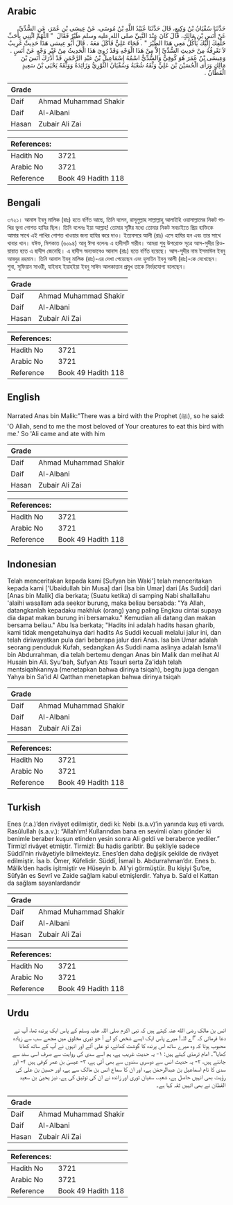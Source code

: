 ## Arabic


<div dir="rtl" lang="ar" style={{fontSize:'larger',backgroundColor:'#f8f9fa',padding:20}}>
حَدَّثَنَا سُفْيَانُ بْنُ وَكِيعٍ، قَالَ حَدَّثَنَا عُبَيْدُ اللَّهِ بْنُ مُوسَى، عَنْ عِيسَى بْنِ عُمَرَ، عَنِ السُّدِّيِّ، عَنْ أَنَسِ بْنِ مَالِكٍ، قَالَ كَانَ عِنْدَ النَّبِيِّ صلى الله عليه وسلم طَيْرٌ فَقَالَ ‏ "‏ اللَّهُمَّ ائْتِنِي بِأَحَبِّ خَلْقِكَ إِلَيْكَ يَأْكُلُ مَعِي هَذَا الطَّيْرَ ‏"‏ ‏.‏ فَجَاءَ عَلِيٌّ فَأَكَلَ مَعَهُ ‏.‏ قَالَ أَبُو عِيسَى هَذَا حَدِيثٌ غَرِيبٌ لاَ نَعْرِفُهُ مِنْ حَدِيثِ السُّدِّيِّ إِلاَّ مِنْ هَذَا الْوَجْهِ وَقَدْ رُوِيَ هَذَا الْحَدِيثُ مِنْ غَيْرِ وَجْهٍ عَنْ أَنَسٍ ‏.‏ وَعِيسَى بْنُ عُمَرَ هُوَ كُوفِيٌّ وَالسُّدِّيُّ اسْمُهُ إِسْمَاعِيلُ بْنُ عَبْدِ الرَّحْمَنِ قَدْ أَدْرَكَ أَنَسَ بْنَ مَالِكٍ وَرَأَى الْحُسَيْنَ بْنَ عَلِيٍّ وَثَّقَهُ شُعْبَةُ وَسُفْيَانُ الثَّوْرِيُّ وَزَائِدَةُ وَوَثَّقَهُ يَحْيَى بْنُ سَعِيدٍ الْقَطَّانُ ‏.‏
</div>
<div style={{backgroundColor:'#f8f9fa',padding:20, marginBottom: 10}}><table> <thead> <tr> <th>Grade</th> <th></th> </tr> </thead> <tbody> <tr><td>Daif</td><td>Ahmad Muhammad Shakir</td></tr><tr><td>Daif</td><td>Al-Albani</td></tr><tr><td>Hasan</td><td>Zubair Ali Zai</td></tr></tbody></table><table> <thead> <tr> <th>References:</th> <th></th> </tr> </thead> <tbody><tr><td>Hadith No</td><td>3721</td></tr><tr><td>Arabic No</td><td>3721</td></tr><tr><td>Reference</td><td>Book 49 Hadith 118</td></tr></tbody></table></div>

## Bengali


<div dir="ltr" lang="bn" style={{fontSize:'larger',backgroundColor:'#f8f9fa',padding:20}}>
৩৭২১। আনাস ইবনু মালিক (রাঃ) হতে বর্ণিত আছে, তিনি বলেন, রাসূলুল্লাহ সাল্লাল্লাহু আলাইহি ওয়াসাল্লামের নিকট পাখির ভুনা গোশত হাযির ছিল। তিনি বলেনঃ ইয়া আল্লাহ! তোমার সৃষ্টির মধ্যে তোমার নিকট সবচাইতে প্রিয় ব্যক্তিকে আমার সাথে এই পাখির গোশত খাওয়ার জন্য হাযির করে দাও। ইত্যবসরে আলী (রাঃ) এসে হাযির হন এবং তার সাথে খাবার খান। যঈফ, মিশকাত (৬০৯৪) আবূ ঈসা বলেনঃ এ হাদীসটি গারীব। আমরা শুধু উপরোক্ত সূত্রে আস-সুদীর রিওয়ায়াত হতে এ হাদীস জেনেছি। এ হাদীস অন্যভাবেও আনাস (রাঃ) হতে বর্ণিত হয়েছে। আস-সুদীর নাম ইসমাঈল ইবনু আবদুর রহমান। তিনি আনাস ইবনু মালিক (রাঃ)-এর দেখা পেয়েছেন এবং হুসাইন ইবনু আলী (রাঃ)-কে দেখেছেন। শুবা, সুফিয়ান সাওরী, যাইদাহ ইয়াহইয়া ইবনু সাঈদ আলকাত্তান প্রমুখ তাকে নির্ভরযোগ্য বলেছেন।
</div>
<div style={{backgroundColor:'#f8f9fa',padding:20, marginBottom: 10}}><table> <thead> <tr> <th>Grade</th> <th></th> </tr> </thead> <tbody> <tr><td>Daif</td><td>Ahmad Muhammad Shakir</td></tr><tr><td>Daif</td><td>Al-Albani</td></tr><tr><td>Hasan</td><td>Zubair Ali Zai</td></tr></tbody></table><table> <thead> <tr> <th>References:</th> <th></th> </tr> </thead> <tbody><tr><td>Hadith No</td><td>3721</td></tr><tr><td>Arabic No</td><td>3721</td></tr><tr><td>Reference</td><td>Book 49 Hadith 118</td></tr></tbody></table></div>

## English


<div dir="ltr" lang="en" style={{fontSize:'larger',backgroundColor:'#f8f9fa',padding:20}}>
Narrated Anas bin Malik:"There was a bird with the Prophet (ﷺ), so he said: 'O Allah, send to me the most beloved of Your creatures to eat this bird with me.' So 'Ali came and ate with him
</div>
<div style={{backgroundColor:'#f8f9fa',padding:20, marginBottom: 10}}><table> <thead> <tr> <th>Grade</th> <th></th> </tr> </thead> <tbody> <tr><td>Daif</td><td>Ahmad Muhammad Shakir</td></tr><tr><td>Daif</td><td>Al-Albani</td></tr><tr><td>Hasan</td><td>Zubair Ali Zai</td></tr></tbody></table><table> <thead> <tr> <th>References:</th> <th></th> </tr> </thead> <tbody><tr><td>Hadith No</td><td>3721</td></tr><tr><td>Arabic No</td><td>3721</td></tr><tr><td>Reference</td><td>Book 49 Hadith 118</td></tr></tbody></table></div>

## Indonesian


<div dir="ltr" lang="id" style={{fontSize:'larger',backgroundColor:'#f8f9fa',padding:20}}>
Telah menceritakan kepada kami [Sufyan bin Waki'] telah menceritakan kepada kami ['Ubaidullah bin Musa] dari [Isa bin Umar] dari [As Suddi] dari [Anas bin Malik] dia berkata; (Suatu ketika) di samping Nabi shallallahu 'alaihi wasallam ada seekor burung, maka beliau bersabda: "Ya Allah, datangkanlah kepadaku makhluk (orang) yang paling Engkau cintai supaya dia dapat makan burung ini bersamaku." Kemudian ali datang dan makan bersama beliau." Abu Isa berkata; "Hadits ini adalah hadits hasan gharib, kami tidak mengetahuinya dari hadits As Suddi kecuali melalui jalur ini, dan telah diriwayatkan pula dari beberapa jalur dari Anas. Isa bin Umar adalah seorang penduduk Kufah, sedangkan As Suddi nama aslinya adalah Isma'il bin Abdurrahman, dia telah bertemu dengan Anas bin Malik dan melihat Al Husain bin Ali. Syu'bah, Sufyan Ats Tsauri serta Za'idah telah mentsiqahkannya (menetapkan bahwa dirinya tsiqah), begitu juga dengan Yahya bin Sa'id Al Qatthan menetapkan bahwa dirinya tsiqah
</div>
<div style={{backgroundColor:'#f8f9fa',padding:20, marginBottom: 10}}><table> <thead> <tr> <th>Grade</th> <th></th> </tr> </thead> <tbody> <tr><td>Daif</td><td>Ahmad Muhammad Shakir</td></tr><tr><td>Daif</td><td>Al-Albani</td></tr><tr><td>Hasan</td><td>Zubair Ali Zai</td></tr></tbody></table><table> <thead> <tr> <th>References:</th> <th></th> </tr> </thead> <tbody><tr><td>Hadith No</td><td>3721</td></tr><tr><td>Arabic No</td><td>3721</td></tr><tr><td>Reference</td><td>Book 49 Hadith 118</td></tr></tbody></table></div>

## Turkish


<div dir="ltr" lang="tr" style={{fontSize:'larger',backgroundColor:'#f8f9fa',padding:20}}>
Enes (r.a.)’den rivâyet edilmiştir, dedi ki: Nebi (s.a.v)’in yanında kuş eti vardı. Rasûlullah (s.a.v.): “Allah’ım! Kullarından bana en sevimli olanı gönder ki benimle beraber kuşun etinden yesin sonra Ali geldi ve beraberce yediler.” Tirmizî rivâyet etmiştir. Tirmizî: Bu hadis garibtir. Bu şekliyle sadece Süddî’nin rivâyetiyle bilmekteyiz. Enes’den daha değişik şekilde de rivâyet edilmiştir. İsa b. Ömer, Kûfelidir. Süddî, İsmail b. Abdurrahman’dır. Enes b. Mâlik’den hadis işitmiştir ve Hüseyin b. Ali’yi görmüştür. Bu kişiyi Şu’be, Sûfyân es Sevrî ve Zaide sağlam kabul etmişlerdir. Yahya b. Saîd el Kattan da sağlam sayanlardandır
</div>
<div style={{backgroundColor:'#f8f9fa',padding:20, marginBottom: 10}}><table> <thead> <tr> <th>Grade</th> <th></th> </tr> </thead> <tbody> <tr><td>Daif</td><td>Ahmad Muhammad Shakir</td></tr><tr><td>Daif</td><td>Al-Albani</td></tr><tr><td>Hasan</td><td>Zubair Ali Zai</td></tr></tbody></table><table> <thead> <tr> <th>References:</th> <th></th> </tr> </thead> <tbody><tr><td>Hadith No</td><td>3721</td></tr><tr><td>Arabic No</td><td>3721</td></tr><tr><td>Reference</td><td>Book 49 Hadith 118</td></tr></tbody></table></div>

## Urdu


<div dir="rtl" lang="ur" style={{fontSize:'larger',backgroundColor:'#f8f9fa',padding:20}}>
انس بن مالک رضی الله عنہ کہتے ہیں کہ نبی اکرم صلی اللہ علیہ وسلم کے پاس ایک پرندہ تھا، آپ نے دعا فرمائی کہ ”اے للہ! میرے پاس ایک ایسے شخص کو لے آ جو تیری مخلوق میں مجھے سب سے زیادہ محبوب ہوتا کہ وہ میرے ساتھ اس پرندہ کا گوشت کھائے، تو علی آئے اور انہوں نے آپ کے ساتھ کھانا کھایا“۔ امام ترمذی کہتے ہیں: ۱- یہ حدیث غریب ہے، ہم اسے سدی کی روایت سے صرف اسی سند سے جانتے ہیں، ۲- یہ حدیث انس سے دوسری سندوں سے بھی آئی ہے، ۳- عیسیٰ بن عمر کوفی ہیں ۴- اور سدی کا نام اسماعیل بن عبدالرحمٰن ہے، اور ان کا سماع انس بن مالک سے ہے، اور حسین بن علی کی رؤیت بھی انہیں حاصل ہے، شعبہ، سفیان ثوری اور زائدہ نے ان کی توثیق کی ہے، نیز یحییٰ بن سعید القطان نے بھی انہیں ثقہ کہا ہے۔
</div>
<div style={{backgroundColor:'#f8f9fa',padding:20, marginBottom: 10}}><table> <thead> <tr> <th>Grade</th> <th></th> </tr> </thead> <tbody> <tr><td>Daif</td><td>Ahmad Muhammad Shakir</td></tr><tr><td>Daif</td><td>Al-Albani</td></tr><tr><td>Hasan</td><td>Zubair Ali Zai</td></tr></tbody></table><table> <thead> <tr> <th>References:</th> <th></th> </tr> </thead> <tbody><tr><td>Hadith No</td><td>3721</td></tr><tr><td>Arabic No</td><td>3721</td></tr><tr><td>Reference</td><td>Book 49 Hadith 118</td></tr></tbody></table></div>